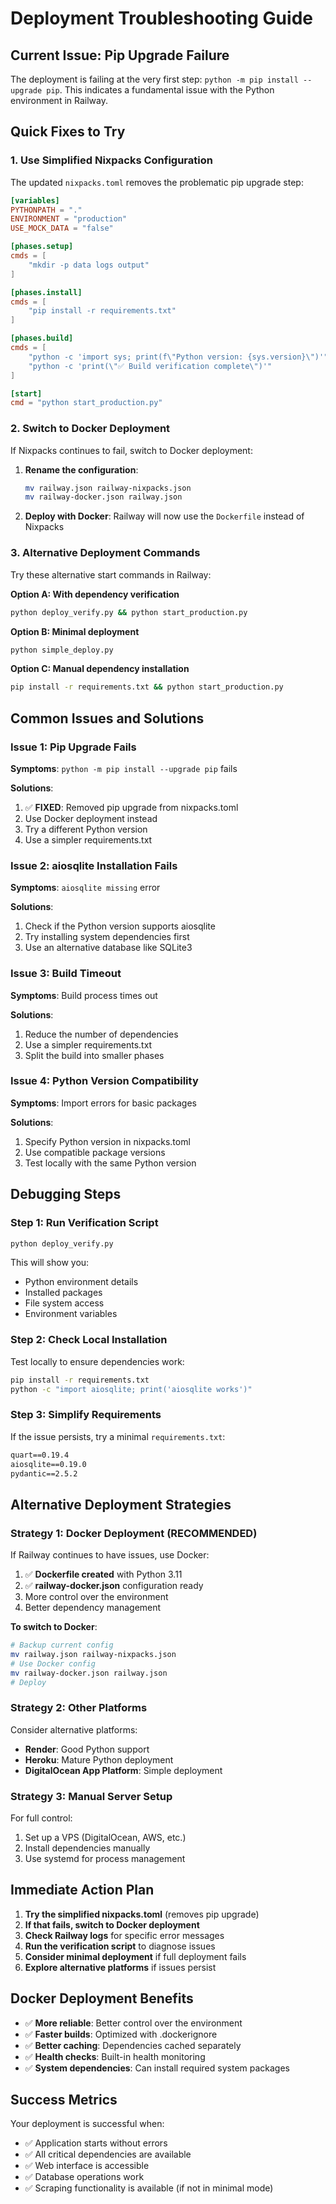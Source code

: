 # Deployment Troubleshooting Guide

## Current Issue: Pip Upgrade Failure

The deployment is failing at the very first step: `python -m pip install --upgrade pip`. This indicates a fundamental issue with the Python environment in Railway.

## Quick Fixes to Try

### 1. Use Simplified Nixpacks Configuration

The updated `nixpacks.toml` removes the problematic pip upgrade step:

```toml
[variables]
PYTHONPATH = "."
ENVIRONMENT = "production"
USE_MOCK_DATA = "false"

[phases.setup]
cmds = [
    "mkdir -p data logs output"
]

[phases.install]
cmds = [
    "pip install -r requirements.txt"
]

[phases.build]
cmds = [
    "python -c 'import sys; print(f\"Python version: {sys.version}\")'",
    "python -c 'print(\"✅ Build verification complete\")'"
]

[start]
cmd = "python start_production.py"
```

### 2. Switch to Docker Deployment

If Nixpacks continues to fail, switch to Docker deployment:

1. **Rename the configuration**:
   ```bash
   mv railway.json railway-nixpacks.json
   mv railway-docker.json railway.json
   ```

2. **Deploy with Docker**: Railway will now use the `Dockerfile` instead of Nixpacks

### 3. Alternative Deployment Commands

Try these alternative start commands in Railway:

**Option A: With dependency verification**
```bash
python deploy_verify.py && python start_production.py
```

**Option B: Minimal deployment**
```bash
python simple_deploy.py
```

**Option C: Manual dependency installation**
```bash
pip install -r requirements.txt && python start_production.py
```

## Common Issues and Solutions

### Issue 1: Pip Upgrade Fails

**Symptoms**: `python -m pip install --upgrade pip` fails

**Solutions**:
1. ✅ **FIXED**: Removed pip upgrade from nixpacks.toml
2. Use Docker deployment instead
3. Try a different Python version
4. Use a simpler requirements.txt

### Issue 2: aiosqlite Installation Fails

**Symptoms**: `aiosqlite missing` error

**Solutions**:
1. Check if the Python version supports aiosqlite
2. Try installing system dependencies first
3. Use an alternative database like SQLite3

### Issue 3: Build Timeout

**Symptoms**: Build process times out

**Solutions**:
1. Reduce the number of dependencies
2. Use a simpler requirements.txt
3. Split the build into smaller phases

### Issue 4: Python Version Compatibility

**Symptoms**: Import errors for basic packages

**Solutions**:
1. Specify Python version in nixpacks.toml
2. Use compatible package versions
3. Test locally with the same Python version

## Debugging Steps

### Step 1: Run Verification Script

```bash
python deploy_verify.py
```

This will show you:
- Python environment details
- Installed packages
- File system access
- Environment variables

### Step 2: Check Local Installation

Test locally to ensure dependencies work:

```bash
pip install -r requirements.txt
python -c "import aiosqlite; print('aiosqlite works')"
```

### Step 3: Simplify Requirements

If the issue persists, try a minimal `requirements.txt`:

```txt
quart==0.19.4
aiosqlite==0.19.0
pydantic==2.5.2
```

## Alternative Deployment Strategies

### Strategy 1: Docker Deployment (RECOMMENDED)

If Railway continues to have issues, use Docker:

1. ✅ **Dockerfile created** with Python 3.11
2. ✅ **railway-docker.json** configuration ready
3. More control over the environment
4. Better dependency management

**To switch to Docker**:
```bash
# Backup current config
mv railway.json railway-nixpacks.json
# Use Docker config
mv railway-docker.json railway.json
# Deploy
```

### Strategy 2: Other Platforms

Consider alternative platforms:
- **Render**: Good Python support
- **Heroku**: Mature Python deployment
- **DigitalOcean App Platform**: Simple deployment

### Strategy 3: Manual Server Setup

For full control:
1. Set up a VPS (DigitalOcean, AWS, etc.)
2. Install dependencies manually
3. Use systemd for process management

## Immediate Action Plan

1. **Try the simplified nixpacks.toml** (removes pip upgrade)
2. **If that fails, switch to Docker deployment**
3. **Check Railway logs** for specific error messages
4. **Run the verification script** to diagnose issues
5. **Consider minimal deployment** if full deployment fails
6. **Explore alternative platforms** if issues persist

## Docker Deployment Benefits

- ✅ **More reliable**: Better control over the environment
- ✅ **Faster builds**: Optimized with .dockerignore
- ✅ **Better caching**: Dependencies cached separately
- ✅ **Health checks**: Built-in health monitoring
- ✅ **System dependencies**: Can install required system packages

## Success Metrics

Your deployment is successful when:
- ✅ Application starts without errors
- ✅ All critical dependencies are available
- ✅ Web interface is accessible
- ✅ Database operations work
- ✅ Scraping functionality is available (if not in minimal mode) 
